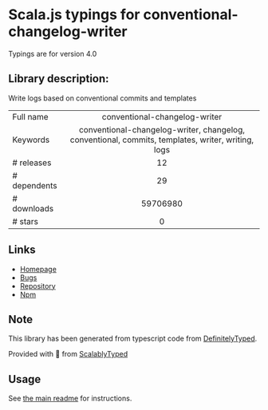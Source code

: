 
# Scala.js typings for conventional-changelog-writer

Typings are for version 4.0

## Library description:
Write logs based on conventional commits and templates

|                    |                 |
| ------------------ | :-------------: |
| Full name          | conventional-changelog-writer |
| Keywords           | conventional-changelog-writer, changelog, conventional, commits, templates, writer, writing, logs |
| # releases         | 12 |
| # dependents       | 29 |
| # downloads        | 59706980 |
| # stars            | 0 |

## Links
- [Homepage](https://github.com/conventional-changelog/conventional-changelog/tree/master/packages/conventional-changelog-writer#readme)
- [Bugs](https://github.com/conventional-changelog/conventional-changelog/issues)
- [Repository](https://github.com/conventional-changelog/conventional-changelog)
- [Npm](https://www.npmjs.com/package/conventional-changelog-writer)
    


## Note
This library has been generated from typescript code from [DefinitelyTyped](https://definitelytyped.org).

Provided with :purple_heart: from [ScalablyTyped](https://github.com/oyvindberg/ScalablyTyped)

## Usage
See [the main readme](../../readme.md) for instructions.


